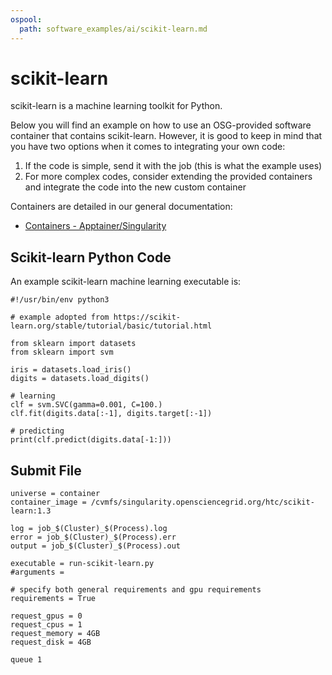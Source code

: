```yaml
---
ospool:
  path: software_examples/ai/scikit-learn.md
---
```


# scikit-learn

scikit-learn is a machine learning toolkit for Python.

Below you will find an example on how to use an OSG-provided software container that contains 
scikit-learn. However, it is good to keep in mind that
you have two options when it comes to integrating your own
code:

  1. If the code is simple, send it with the job (this is what the
     example uses)
  2. For more complex codes, consider extending the provided
     containers and integrate the code into the new custom
     container

Containers are detailed in our general documentation:

  * [Containers - Apptainer/Singularity](../../../htc_workloads/using_software/containers-singularity/)

## Scikit-learn Python Code

An example scikit-learn machine learning executable is:


    #!/usr/bin/env python3
    
    # example adopted from https://scikit-learn.org/stable/tutorial/basic/tutorial.html
    
    from sklearn import datasets
    from sklearn import svm
    
    iris = datasets.load_iris()
    digits = datasets.load_digits()
    
    # learning
    clf = svm.SVC(gamma=0.001, C=100.)
    clf.fit(digits.data[:-1], digits.target[:-1])
    
    # predicting
    print(clf.predict(digits.data[-1:]))

## Submit File

    universe = container
    container_image = /cvmfs/singularity.opensciencegrid.org/htc/scikit-learn:1.3

    log = job_$(Cluster)_$(Process).log
    error = job_$(Cluster)_$(Process).err
    output = job_$(Cluster)_$(Process).out
    
    executable = run-scikit-learn.py
    #arguments = 
   
    # specify both general requirements and gpu requirements 
    requirements = True
    
    request_gpus = 0
    request_cpus = 1
    request_memory = 4GB
    request_disk = 4GB
    
    queue 1


